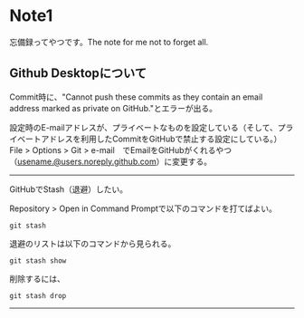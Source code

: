 # Note1
忘備録ってやつです。The note for me not to forget all.

## Github Desktopについて
<bold>Commit時に、"Cannot push these commits as they contain an email address marked as private on GitHub."とエラーが出る。</bold>

設定時のE-mailアドレスが、プライベートなものを設定している（そして、プライベートアドレスを利用したCommitをGitHubで禁止する設定にしている。）
File > Options > Git > e-mail　でEmailをGitHubがくれるやつ（usename.@users.noreply.github.com）に変更する。

<hr>
<bold>GitHubでStash（退避）したい。</bold>

Repository > Open in Command Promptで以下のコマンドを打てばよい。
```console
git stash
```
退避のリストは以下のコマンドから見られる。
```console
git stash show
```
削除するには、
```console
git stash drop
```
<hr>




